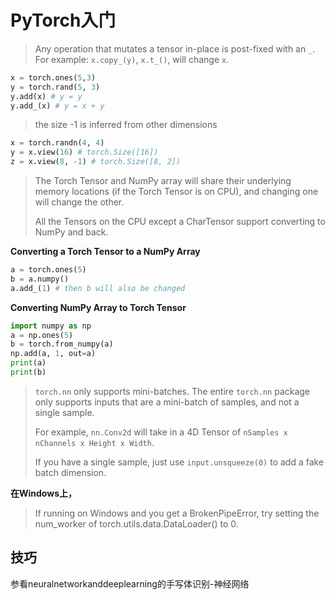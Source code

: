 # PyTorch入门

> Any operation that mutates a tensor in-place is post-fixed with an `_`. For example: `x.copy_(y)`, `x.t_()`, will change `x`.

```python
x = torch.ones(5,3)
y = torch.rand(5, 3)
y.add(x) # y = y
y.add_(x) # y = x + y
```



> the size -1 is inferred from other dimensions

```python
x = torch.randn(4, 4)
y = x.view(16) # torch.Size([16])
z = x.view(8, -1) # torch.Size([8, 2])
```



> The Torch Tensor and NumPy array will share their underlying memory locations (if the Torch Tensor is on CPU), and changing one will change the other.
>
> All the Tensors on the CPU except a CharTensor support converting to NumPy and back.

**Converting a Torch Tensor to a NumPy Array**

```python
a = torch.ones(5)
b = a.numpy()
a.add_(1) # then b will also be changed
```

**Converting NumPy Array to Torch Tensor**

```python
import numpy as np
a = np.ones(5)
b = torch.from_numpy(a)
np.add(a, 1, out=a)
print(a)
print(b)
```





> `torch.nn` only supports mini-batches. The entire `torch.nn` package only supports inputs that are a mini-batch of samples, and not a single sample.
>
> For example, `nn.Conv2d` will take in a 4D Tensor of `nSamples x nChannels x Height x Width`.
>
> If you have a single sample, just use `input.unsqueeze(0)` to add a fake batch dimension.



**在Windows上，**

> If running on Windows and you get a BrokenPipeError, try setting the num_worker of torch.utils.data.DataLoader() to 0.



## 技巧

参看neuralnetworkanddeeplearning的手写体识别-神经网络



